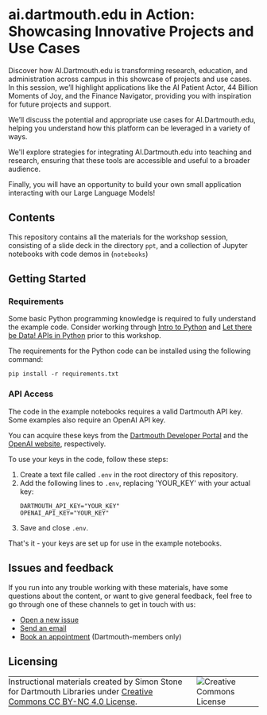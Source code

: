 # ai.dartmouth.edu in Action: Showcasing Innovative Projects and Use Cases


Discover how AI.Dartmouth.edu is transforming research, education, and administration across campus in this showcase of projects and use cases. In this session, we’ll highlight applications like the AI Patient Actor, 44 Billion Moments of Joy, and the Finance Navigator, providing you with inspiration for future projects and support.

We’ll discuss the potential and appropriate use cases for AI.Dartmouth.edu, helping you understand how this platform can be leveraged in a variety of ways.

We'll explore strategies for integrating AI.Dartmouth.edu into teaching and research, ensuring that these tools are accessible and useful to a broader audience.

Finally, you will have an opportunity to build your own small application interacting with our Large Language Models!

## Contents

This repository contains all the materials for the workshop session, consisting of a slide deck in the directory `ppt`, and a collection of Jupyter notebooks with code demos in (`notebooks`)

## Getting Started
### Requirements

Some basic Python programming knowledge is required to fully understand the example code. Consider working through [Intro to Python](https://github.com/Dartmouth-Libraries/Intro-to-Python) and [Let there be Data! APIs in Python](https://github.com/Dartmouth-Libraries/apis-in-python) prior to this workshop.

The requirements for the Python code can be installed using the following command:

```
pip install -r requirements.txt
```

### API Access

The code in the example notebooks requires a valid Dartmouth API key. Some examples also require an OpenAI API key.

You can acquire these keys from the [Dartmouth Developer Portal](https://developer.dartmouth.edu) and the [OpenAI website](https://platform.openai.com/), respectively.

To use your keys in the code, follow these steps:

1. Create a text file called `.env` in the root directory of this repository.
2. Add the following lines to `.env`, replacing 'YOUR_KEY' with your actual key:
   ```
   DARTMOUTH_API_KEY="YOUR_KEY"
   OPENAI_API_KEY="YOUR_KEY"
   ```
3. Save and close `.env`.

That's it - your keys are set up for use in the example notebooks.


## Issues and feedback

If you run into any trouble working with these materials, have some questions about the content, or want to give general feedback, feel free to go through one of these channels to get in touch with us:

- [Open a new issue](https://github.com/Dartmouth-Libraries/ai-project-showcase/issues)
- [Send an email](mailto:simon.stone@dartmouth.edu)
- [Book an appointment](https://dartgo.org/meetwithsimon) (Dartmouth-members only)

## Licensing

<table>
<tbody>
  <tr>
    <td style="padding:0px;border-width:0px;vertical-align:center">
    Instructional materials created by Simon Stone for Dartmouth Libraries under <a href="https://creativecommons.org/licenses/by/4.0/">Creative Commons CC BY-NC 4.0 License</a>.
    </td>
    <td style="padding:0 0 0 1em;border-width:0px;vertical-align:center"><img alt="Creative Commons License" src="https://i.creativecommons.org/l/by/4.0/88x31.png"/></td>
  </tr>
</tbody>
</table>